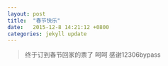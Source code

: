 ```yaml
---
layout: post
title:  "春节快乐"
date:   2015-12-8 14:21:12 +0800
categories: jekyll update
---
```


>	终于订到春节回家的票了
	呵呵
	感谢12306bypass
	

